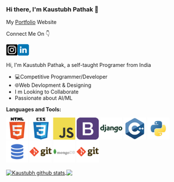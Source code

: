 ### Hi there, I'm Kaustubh Pathak 👋

My <a href="https://kaustubh0777.github.io/portfolio.github.io/">Portfolio</a> Website

Connect Me On 👇

<a href="https://www.instagram.com/kaustubh_0777/">
  <img align="left" alt="Kaustubh Instagram" width="31px" src="https://raw.githubusercontent.com/kaustubh0777/kaustubh0777/main/assets/insta.png" />
</a>
<a href="https://www.linkedin.com/in/kaustubh-pathak-18123b172/">
  <img align="left" alt="Kaustubh Linkdein" width="31px" src="https://raw.githubusercontent.com/kaustubh0777/kaustubh0777/main/assets/linkdein.png" />
</a>

<br />
<br />

Hi, I'm Kaustubh Pathak, a self-taught Programer from India

- 💻Competitive Programmer/Developer
- 🌐Web Devlopment & Designing
- I m Looking to Collaborate
- Passionate about AI/ML

**Languages and Tools:**  

<code><img height="60" src="https://raw.githubusercontent.com/github/explore/80688e429a7d4ef2fca1e82350fe8e3517d3494d/topics/html/html.png"></code>
<code><img height="60" src="https://raw.githubusercontent.com/github/explore/80688e429a7d4ef2fca1e82350fe8e3517d3494d/topics/css/css.png"></code>
<code><img height="60" src="https://raw.githubusercontent.com/github/explore/80688e429a7d4ef2fca1e82350fe8e3517d3494d/topics/javascript/javascript.png"></code>
<code><img height="60" src="https://raw.githubusercontent.com/github/explore/80688e429a7d4ef2fca1e82350fe8e3517d3494d/topics/bootstrap/bootstrap.png"></code>
<code><img height="60" src="https://raw.githubusercontent.com/github/explore/80688e429a7d4ef2fca1e82350fe8e3517d3494d/topics/django/django.png"></code>
<code><img height="60" src="https://raw.githubusercontent.com/github/explore/80688e429a7d4ef2fca1e82350fe8e3517d3494d/topics/cpp/cpp.png"></code>
<code><img height="60" src="https://raw.githubusercontent.com/github/explore/80688e429a7d4ef2fca1e82350fe8e3517d3494d/topics/python/python.png"></code>
<code><img height="60" src="https://raw.githubusercontent.com/github/explore/80688e429a7d4ef2fca1e82350fe8e3517d3494d/topics/sql/sql.png"></code>
<code><img height="60" src="https://raw.githubusercontent.com/github/explore/80688e429a7d4ef2fca1e82350fe8e3517d3494d/topics/git/git.png"></code>
<code><img height="60" src="https://raw.githubusercontent.com/github/explore/80688e429a7d4ef2fca1e82350fe8e3517d3494d/topics/mongodb/mongodb.png"></code>
<code><img height="60" src="https://raw.githubusercontent.com/github/explore/80688e429a7d4ef2fca1e82350fe8e3517d3494d/topics/git/git.png"></code>



<a href="https://github.com/kaustubh0777/github-readme-stats">
  <img align="center" src="https://github-readme-stats.vercel.app/api?username=kaustubh0777&show_icons=true&include_all_commits=true&theme=material-palenight" alt="Kaustubh github stats" />
</a>
<a href="https://github.com/kaustubh0777/github-readme-stats">
  <!-- Change the `github-readme-stats.anuraghazra1.vercel.app` to `github-readme-stats.vercel.app`  -->
  <img align="center" src="https://github-readme-stats.vercel.app/api/top-langs/?username=kaustubh0777&layout=compact&theme=material-palenight" />
</a>

    
